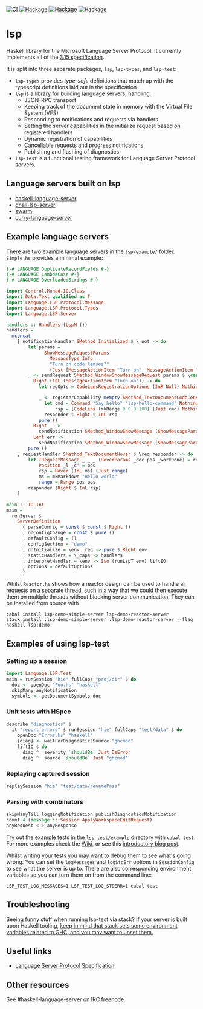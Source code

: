 ![CI](https://github.com/alanz/lsp/workflows/Haskell%20CI/badge.svg)
[![Hackage](https://img.shields.io/hackage/v/lsp?label=lsp)](https://hackage.haskell.org/package/lsp)
[![Hackage](https://img.shields.io/hackage/v/lsp-types?label=lsp-types)](https://hackage.haskell.org/package/lsp-types)
[![Hackage](https://img.shields.io/hackage/v/lsp-test?label=lsp-test)](https://hackage.haskell.org/package/lsp-test)

# lsp
Haskell library for the Microsoft Language Server Protocol.
It currently implements all of the [3.15 specification](https://microsoft.github.io/language-server-protocol/specifications/specification-3-15/).

It is split into three separate packages, `lsp`, `lsp-types`, and `lsp-test`:
- `lsp-types` provides *type-safe* definitions that match up with the
typescript definitions laid out in the specification
- `lsp` is a library for building language servers, handling:
  - JSON-RPC transport
  - Keeping track of the document state in memory with the Virtual File System (VFS)
  - Responding to notifications and requests via handlers
  - Setting the server capabilities in the initialize request based on registered handlers
  - Dynamic registration of capabilities
  - Cancellable requests and progress notifications
  - Publishing and flushing of diagnostics
- `lsp-test` is a functional testing framework for Language Server Protocol servers.

## Language servers built on lsp
- [haskell-language-server](https://github.com/haskell/haskell-language-server)
- [dhall-lsp-server](https://github.com/dhall-lang/dhall-haskell/tree/master/dhall-lsp-server#readme)
- [swarm](https://github.com/byorgey/swarm/blob/main/src/Swarm/Language/LSP.hs)
- [curry-language-server](https://github.com/fwcd/curry-language-server)

## Example language servers
There are two example language servers in the `lsp/example/` folder. `Simple.hs` provides a minimal example:

```haskell
{-# LANGUAGE DuplicateRecordFields #-}
{-# LANGUAGE LambdaCase #-}
{-# LANGUAGE OverloadedStrings #-}

import Control.Monad.IO.Class
import Data.Text qualified as T
import Language.LSP.Protocol.Message
import Language.LSP.Protocol.Types
import Language.LSP.Server

handlers :: Handlers (LspM ())
handlers =
  mconcat
    [ notificationHandler SMethod_Initialized $ \_not -> do
        let params =
              ShowMessageRequestParams
                MessageType_Info
                "Turn on code lenses?"
                (Just [MessageActionItem "Turn on", MessageActionItem "Don't"])
        _ <- sendRequest SMethod_WindowShowMessageRequest params $ \case
          Right (InL (MessageActionItem "Turn on")) -> do
            let regOpts = CodeLensRegistrationOptions (InR Null) Nothing (Just False)

            _ <- registerCapability mempty SMethod_TextDocumentCodeLens regOpts $ \_req responder -> do
              let cmd = Command "Say hello" "lsp-hello-command" Nothing
                  rsp = [CodeLens (mkRange 0 0 0 100) (Just cmd) Nothing]
              responder $ Right $ InL rsp
            pure ()
          Right _ ->
            sendNotification SMethod_WindowShowMessage (ShowMessageParams MessageType_Info "Not turning on code lenses")
          Left err ->
            sendNotification SMethod_WindowShowMessage (ShowMessageParams MessageType_Error $ "Something went wrong!\n" <> T.pack (show err))
        pure ()
    , requestHandler SMethod_TextDocumentHover $ \req responder -> do
        let TRequestMessage _ _ _ (HoverParams _doc pos _workDone) = req
            Position _l _c' = pos
            rsp = Hover (InL ms) (Just range)
            ms = mkMarkdown "Hello world"
            range = Range pos pos
        responder (Right $ InL rsp)
    ]

main :: IO Int
main =
  runServer $
    ServerDefinition
      { parseConfig = const $ const $ Right ()
      , onConfigChange = const $ pure ()
      , defaultConfig = ()
      , configSection = "demo"
      , doInitialize = \env _req -> pure $ Right env
      , staticHandlers = \_caps -> handlers
      , interpretHandler = \env -> Iso (runLspT env) liftIO
      , options = defaultOptions
      }
```

Whilst `Reactor.hs` shows how a reactor design can be used to handle all
requests on a separate thread, such in a way that we could then execute them on
multiple threads without blocking server communication. They can be installed
from source with

    cabal install lsp-demo-simple-server lsp-demo-reactor-server
    stack install :lsp-demo-simple-server :lsp-demo-reactor-server --flag haskell-lsp:demo
    
## Examples of using lsp-test

### Setting up a session

```haskell
import Language.LSP.Test
main = runSession "hie" fullCaps "proj/dir" $ do
  doc <- openDoc "Foo.hs" "haskell"
  skipMany anyNotification
  symbols <- getDocumentSymbols doc
```

### Unit tests with HSpec

```haskell
describe "diagnostics" $
  it "report errors" $ runSession "hie" fullCaps "test/data" $ do
    openDoc "Error.hs" "haskell"
    [diag] <- waitForDiagnosticsSource "ghcmod"
    liftIO $ do
      diag ^. severity `shouldBe` Just DsError
      diag ^. source `shouldBe` Just "ghcmod"
```

### Replaying captured session
```haskell
replaySession "hie" "test/data/renamePass"
```

### Parsing with combinators
```haskell
skipManyTill loggingNotification publishDiagnosticsNotification
count 4 (message :: Session ApplyWorkspaceEditRequest)
anyRequest <|> anyResponse
```

Try out the example tests in the `lsp-test/example` directory with `cabal test`.
For more examples check the [Wiki](https://github.com/bubba/lsp-test/wiki/Introduction), or see this [introductory blog post](https://lukelau.me/haskell/posts/lsp-test/).

Whilst writing your tests you may want to debug them to see what's going wrong.
You can set the `logMessages` and `logStdErr` options in `SessionConfig` to see what the server is up to.
There are also corresponding environment variables so you can turn them on from the command line:
```
LSP_TEST_LOG_MESSAGES=1 LSP_TEST_LOG_STDERR=1 cabal test
```

## Troubleshooting
Seeing funny stuff when running lsp-test via stack? If your server is built upon Haskell tooling, [keep in mind that stack sets some environment variables related to GHC, and you may want to unset them.](https://github.com/alanz/haskell-ide-engine/blob/bfb16324d396da71000ef81d51acbebbdaa854ab/test/utils/TestUtils.hs#L290-L298)

## Useful links

- [Language Server Protocol Specification](https://github.com/Microsoft/language-server-protocol/blob/master/protocol.md)

## Other resources

See #haskell-language-server  on IRC freenode.

